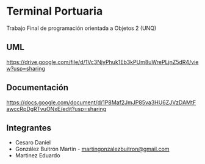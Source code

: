 # Terminal Portuaria
Trabajo Final de programación orientada a Objetos 2 (UNQ)


## UML 

https://drive.google.com/file/d/1Vc3NjyPhuk1Eb3kPUm8uWrePLjnZ5dR4/view?usp=sharing


## Documentación

https://docs.google.com/document/d/1P8Maf2JmJP85va3HU6ZJVzDAMtFawccRpDgRTvuONxE/edit?usp=sharing


## Integrantes 

- Cesaro Daniel
- González Buitrón Martín - martingonzalezbuitron@gmail.com
- Martinez Eduardo
